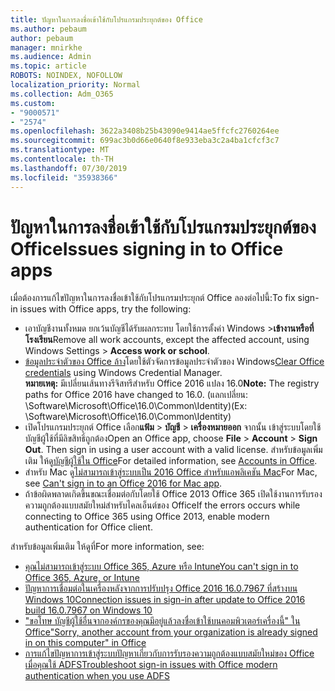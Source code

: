 ```yaml
---
title: ปัญหาในการลงชื่อเข้าใช้กับโปรแกรมประยุกต์ของ Office
ms.author: pebaum
author: pebaum
manager: mnirkhe
ms.audience: Admin
ms.topic: article
ROBOTS: NOINDEX, NOFOLLOW
localization_priority: Normal
ms.collection: Adm_O365
ms.custom:
- "9000571"
- "2574"
ms.openlocfilehash: 3622a3408b25b43090e9414ae5ffcfc2760264ee
ms.sourcegitcommit: 699ac3b0d66e0640f8e933eba3c2a4ba1cfcf3c7
ms.translationtype: MT
ms.contentlocale: th-TH
ms.lasthandoff: 07/30/2019
ms.locfileid: "35938366"
---
```

# <a name="issues-signing-in-to-office-apps"></a><span data-ttu-id="d4da1-102">ปัญหาในการลงชื่อเข้าใช้กับโปรแกรมประยุกต์ของ Office</span><span class="sxs-lookup"><span data-stu-id="d4da1-102">Issues signing in to Office apps</span></span>

<span data-ttu-id="d4da1-103">เมื่อต้องการแก้ไขปัญหาในการลงชื่อเข้าใช้กับโปรแกรมประยุกต์ Office ลองต่อไปนี้:</span><span class="sxs-lookup"><span data-stu-id="d4da1-103">To fix sign-in issues with Office apps, try the following:</span></span>

- <span data-ttu-id="d4da1-104">เอาบัญชีงานทั้งหมด ยกเว้นบัญชีได้รับผลกระทบ โดยใช้การตั้งค่า Windows >**เข้างานหรือที่โรงเรียน**</span><span class="sxs-lookup"><span data-stu-id="d4da1-104">Remove all work accounts, except the affected account, using Windows Settings > **Access work or school**.</span></span>
- <span data-ttu-id="d4da1-105">[ข้อมูลประจำตัวของ Office ล้าง](https://docs.microsoft.com/office/troubleshoot/error-messages/another-account-already-signed-in#step-3-clear-cached-credentials-on-the-computer)โดยใช้ตัวจัดการข้อมูลประจำตัวของ Windows</span><span class="sxs-lookup"><span data-stu-id="d4da1-105">[Clear Office credentials](https://docs.microsoft.com/office/troubleshoot/error-messages/another-account-already-signed-in#step-3-clear-cached-credentials-on-the-computer) using Windows Credential Manager.</span></span><br/>
    <span data-ttu-id="d4da1-106">**หมายเหตุ:** มีเปลี่ยนเส้นทางรีจิสทรีสำหรับ Office 2016 แปลง 16.0</span><span class="sxs-lookup"><span data-stu-id="d4da1-106">**Note:** The registry paths for Office 2016 have changed to 16.0.</span></span> <span data-ttu-id="d4da1-107">(แลกเปลี่ยน: \Software\Microsoft\Office\16.0\Common\Identity\)</span><span class="sxs-lookup"><span data-stu-id="d4da1-107">(Ex: \Software\Microsoft\Office\16.0\Common\Identity\)</span></span>
- <span data-ttu-id="d4da1-108">เปิดโปรแกรมประยุกต์ Office เลือก**แฟ้ม** > **บัญชี** > **เครื่องหมายออก** จากนั้น เข้าสู่ระบบโดยใช้บัญชีผู้ใช้ที่มีลิขสิทธิ์ถูกต้อง</span><span class="sxs-lookup"><span data-stu-id="d4da1-108">Open an Office app, choose **File** > **Account** > **Sign Out**. Then sign in using a user account with a valid license.</span></span> <span data-ttu-id="d4da1-109">สำหรับข้อมูลเพิ่มเติม ให้ดู[บัญชีผู้ใช้ใน Office](https://support.office.com/article/accounts-in-office-628ea040-f265-49de-b986-be09c3ebf8a9)</span><span class="sxs-lookup"><span data-stu-id="d4da1-109">For detailed information, see [Accounts in Office](https://support.office.com/article/accounts-in-office-628ea040-f265-49de-b986-be09c3ebf8a9).</span></span>
- <span data-ttu-id="d4da1-110">สำหรับ Mac ดู[ไม่สามารถเข้าสู่ระบบเป็น 2016 Office สำหรับแอพลิเคชัน Mac](https://docs.microsoft.com/office365/troubleshoot/authentication/sign-in-to-office-2016-for-mac-fail)</span><span class="sxs-lookup"><span data-stu-id="d4da1-110">For Mac, see [Can't sign in to an Office 2016 for Mac app](https://docs.microsoft.com/office365/troubleshoot/authentication/sign-in-to-office-2016-for-mac-fail).</span></span>
- <span data-ttu-id="d4da1-111">ถ้าข้อผิดพลาดเกิดขึ้นขณะเชื่อมต่อกับโดยใช้ Office 2013 Office 365 เปิดใช้งานการรับรองความถูกต้องแบบสมัยใหม่สำหรับไคลเอ็นต์ของ Office</span><span class="sxs-lookup"><span data-stu-id="d4da1-111">If the errors occurs while connecting to Office 365 using Office 2013, enable modern authentication for Office client.</span></span>

<span data-ttu-id="d4da1-112">สำหรับข้อมูลเพิ่มเติม ให้ดูที่</span><span class="sxs-lookup"><span data-stu-id="d4da1-112">For more information, see:</span></span>
- [<span data-ttu-id="d4da1-113">คุณไม่สามารถเข้าสู่ระบบ Office 365, Azure หรือ Intune</span><span class="sxs-lookup"><span data-stu-id="d4da1-113">You can't sign in to Office 365, Azure, or Intune</span></span>](https://docs.microsoft.com/office365/troubleshoot/authentication/sign-in-to-office-365-azure-intune)
- [<span data-ttu-id="d4da1-114">ปัญหาการเชื่อมต่อในเครื่องหลังจากการปรับปรุง Office 2016 16.0.7967 ที่สร้างบน Windows 10</span><span class="sxs-lookup"><span data-stu-id="d4da1-114">Connection issues in sign-in after update to Office 2016 build 16.0.7967 on Windows 10</span></span>](https://docs.microsoft.com/office365/troubleshoot/administration/connection-issue-when-sign-in-office-2016)
- [<span data-ttu-id="d4da1-115">"ขอโทษ บัญชีผู้ใช้อื่นจากองค์กรของคุณมีอยู่แล้วลงชื่อเข้าใช้บนคอมพิวเตอร์เครื่องนี้" ใน Office</span><span class="sxs-lookup"><span data-stu-id="d4da1-115">"Sorry, another account from your organization is already signed in on this computer" in Office</span></span>](https://docs.microsoft.com/office/troubleshoot/error-messages/another-account-already-signed-in)
- [<span data-ttu-id="d4da1-116">การแก้ไขปัญหาการเข้าสู่ระบบปัญหาเกี่ยวกับการรับรองความถูกต้องแบบสมัยใหม่ของ Office เมื่อคุณใช้ ADFS</span><span class="sxs-lookup"><span data-stu-id="d4da1-116">Troubleshoot sign-in issues with Office modern authentication when you use ADFS</span></span>](https://docs.microsoft.com/office365/troubleshoot/authentication/sign-in-issue-with-modern-auth)